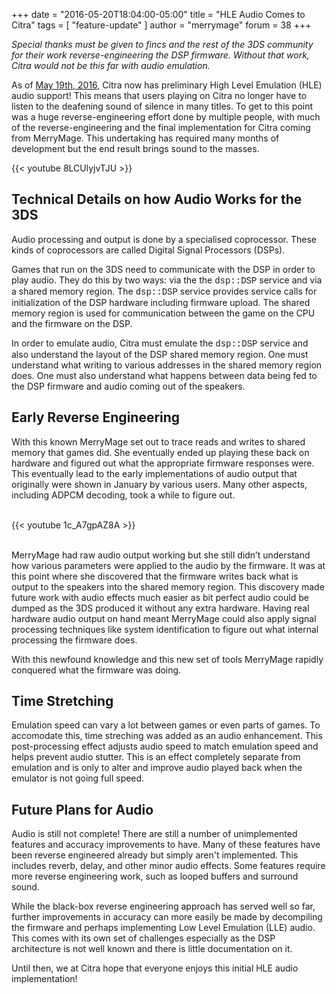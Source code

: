 +++
date = "2016-05-20T18:04:00-05:00"
title = "HLE Audio Comes to Citra"
tags = [ "feature-update" ]
author = "merrymage"
forum = 38
+++

*Special thanks must be given to fincs and the rest of the 3DS community for their work reverse-engineering the DSP firmware.  Without that work, Citra would not be this far with audio emulation.*

As of [May 19th, 2016](https://github.com/citra-emu/citra/commit/af258584d978f02d462743012491a273c61b067e), Citra now has preliminary High Level Emulation (HLE) audio support!  This means that users playing on Citra no longer have to listen to the deafening sound of silence in many titles.  To get to this point was a huge reverse-engineering effort done by multiple people, with much of the reverse-engineering and the final implementation for Citra coming from MerryMage.  This undertaking has required many months of development but the end result brings sound to the masses.

{{< youtube 8LCUlyjvTJU >}}

## **Technical Details on how Audio Works for the 3DS**

Audio processing and output is done by a specialised coprocessor. These kinds of coprocessors are called Digital Signal Processors (DSPs).

Games that run on the 3DS need to communicate with the DSP in order to play audio. They do this by two ways: via the the <span style="font-family:'Courier New'">dsp::DSP</span> service and via a shared memory region. The <span style="font-family:'Courier New'">dsp::DSP</span> service provides service calls for initialization of the DSP hardware including firmware upload. The shared memory region is used for communication between the game on the CPU and the firmware on the DSP.

In order to emulate audio, Citra must emulate the <span style="font-family:'Courier New'">dsp::DSP</span> service and also understand the layout of the DSP shared memory region. One must understand what writing to various addresses in the shared memory region does. One must also understand what happens between data being fed to the DSP firmware and audio coming out of the speakers.

## **Early Reverse Engineering**

With this known MerryMage set out to trace reads and writes to shared memory that games did. She eventually ended up playing these back on hardware and figured out what the appropriate firmware responses were. This eventually lead to the early implementations of audio output that originally were shown in January by various users. Many other aspects, including ADPCM decoding, took a while to figure out. <br></br>

{{< youtube 1c_A7gpAZ8A >}}
<br></br>

MerryMage had raw audio output working but she still didn’t understand how various parameters were applied to the audio by the firmware. It was at this point where she discovered that the firmware writes back what is output to the speakers into the shared memory region. This discovery made future work with audio effects much easier as bit perfect audio could be dumped as the 3DS produced it without any extra hardware. Having real hardware audio output on hand meant MerryMage could also apply signal processing techniques like system identification to figure out what internal processing the firmware does.

With this newfound knowledge and this new set of tools MerryMage rapidly conquered what the firmware was doing.

## **Time Stretching**

Emulation speed can vary a lot between games or even parts of games. To accomodate this, time streching was added as an audio enhancement. This post-processing effect adjusts audio speed to match emulation speed and helps prevent audio stutter.  This is an effect completely separate from emulation and is only to alter and improve audio played back when the emulator is not going full speed.

## **Future Plans for Audio**

Audio is still not complete! There are still a number of unimplemented features and accuracy improvements to have. Many of these features have been reverse engineered already but simply aren't implemented. This includes reverb, delay, and other minor audio effects. Some features require more reverse engineering work, such as looped buffers and surround sound.

While the black-box reverse engineering approach has served well so far, further improvements in accuracy can more easily be made by decompiling the firmware and perhaps implementing Low Level Emulation (LLE) audio. This comes with its own set of challenges especially as the DSP architecture is not well known and there is little documentation on it.

Until then, we at Citra hope that everyone enjoys this initial HLE audio implementation!
